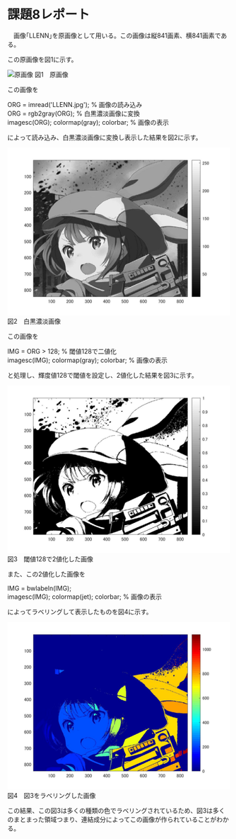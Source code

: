 # 課題8レポート

　画像｢LLENN｣を原画像として用いる。この画像は縦841画素、横841画素である。

この原画像を図1に示す。

![原画像](https://github.com/ryo-akaiwa/gazou_kadai/blob/master/image08/LLENN.jpg?raw=true)
図1　原画像

この画像を

ORG = imread('LLENN.jpg'); % 画像の読み込み  
ORG = rgb2gray(ORG); % 白黒濃淡画像に変換  
imagesc(ORG); colormap(gray); colorbar; % 画像の表示

によって読み込み、白黒濃淡画像に変換し表示した結果を図2に示す。

![原画像](https://github.com/ryo-akaiwa/gazou_kadai/blob/master/image08/kadai8_1.jpg?raw=true)
図2　白黒濃淡画像

この画像を

IMG = ORG > 128; % 閾値128で二値化  
imagesc(IMG); colormap(gray); colorbar; % 画像の表示

と処理し、輝度値128で閾値を設定し、2値化した結果を図3に示す。

![原画像](https://github.com/ryo-akaiwa/gazou_kadai/blob/master/image08/kadai8_2.jpg?raw=true)
図3　閾値128で2値化した画像

また、この2値化した画像を

IMG = bwlabeln(IMG);  
imagesc(IMG); colormap(jet); colorbar; % 画像の表示

によってラベリングして表示したものを図4に示す。

![原画像](https://github.com/ryo-akaiwa/gazou_kadai/blob/master/image08/kadai8_3.jpg?raw=true)
図4　図3をラベリングした画像

この結果、この図3は多くの種類の色でラベリングされているため、図3は多くのまとまった領域つまり、連結成分によってこの画像が作られていることがわかる。
